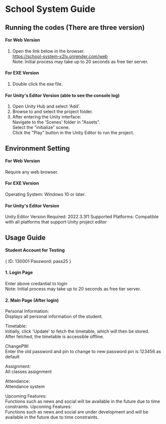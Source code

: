 # School System Guide  
## Running the codes (There are three version)
#### For Web Version  
1. Open the link below in the browser.  
   https://school-system-x2lv.onrender.com/web  
Note: Initial process may take up to 20 seconds as free tier server.

#### For EXE Version  
1. Double click the exe file.
   
#### For Unity's Editor Version (able to see the console log)
1. Open Unity Hub and select 'Add'.
2. Browse to and select the project folder.
3. After entering the Unity interface:  
Navigate to the 'Scenes' folder in "Assets".  
Select the "initialize" scene.  
Click the "Play" button in the Unity Editor to run the project.

## Environment Setting  
#### For Web Version  
Require any web browser.

#### For EXE Version  
Operating System: Windows 10 or later.

#### For Unity's Editor Version  
Unity Editor Version Required: 2022.3.3f1
Supported Platforms: Compatible with all platforms that support Unity project editor  

## Usage Guide  
#### Student Account for Testing  
{
ID: 130001
Password: pass25
}

#### 1. Login Page  
Enter above credantial to login  
Note: Initial process may take up to 20 seconds as free tier server.

#### 2. Main Page (After login)  
   Personal Information:  
   Displays all personal information of the student.

   Timetable:  
   Initially, click 'Update' to fetch the timetable, which will then be stored.  
   After fetched, the timetable is accessible offline.

   ChangePW:  
   Enter the old password and pin to change to new password
   pin is 123456 as default

   Assignment:  
   All classes assignment
   
   Attendance:  
   Attendance system

Upcoming Features:  
Functions such as news and social will be available in the future due to time constraints.
   Upcoming Features:  
   Functions such as news and social are under development and will be available in the future due to time constraints.
